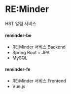 # RE:Minder
HST 알림 서비스

#### reminder-be
- RE:Minder 서비스 Backend
- Spring Boot + JPA
- MySQL

#### reminder-fe
- RE:Minder 서비스 Frontend
- Vue.js
